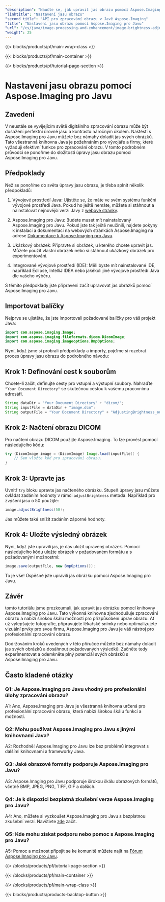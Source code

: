 ```yaml
---
"description": "Naučte se, jak upravit jas obrazu pomocí Aspose.Imaging pro Javu. Vylepšete své obrázky bez námahy s tímto komplexním průvodcem."
"linktitle": "Nastavení jasu obrazu"
"second_title": "API pro zpracování obrazu v Javě Aspose.Imaging"
"title": "Nastavení jasu obrazu pomocí Aspose.Imaging pro Javu"
"url": "/cs/java/image-processing-and-enhancement/image-brightness-adjustment/"
"weight": 25
---
```


{{< blocks/products/pf/main-wrap-class >}}

{{< blocks/products/pf/main-container >}}

{{< blocks/products/pf/tutorial-page-section >}}

# Nastavení jasu obrazu pomocí Aspose.Imaging pro Javu

## Zavedení

V neustále se vyvíjejícím světě digitálního zpracování obrazu může být dosažení perfektní úrovně jasu a kontrastu náročným úkolem. Naštěstí s Aspose.Imaging pro Javu můžete bez námahy doladit jas svých obrázků. Tato všestranná knihovna Java je požehnáním pro vývojáře a firmy, které vyžadují efektivní funkce pro zpracování obrazu. V tomto podrobném průvodci se ponoříme do složitostí úpravy jasu obrazu pomocí Aspose.Imaging pro Javu.

## Předpoklady

Než se ponoříme do světa úpravy jasu obrazu, je třeba splnit několik předpokladů:

1. Vývojové prostředí Java: Ujistěte se, že máte ve svém systému funkční vývojové prostředí Java. Pokud ho ještě nemáte, můžete si stáhnout a nainstalovat nejnovější verzi Javy z [webové stránky](https://www.oracle.com/java/technologies/javase-downloads).

2. Aspose.Imaging pro Javu: Budete muset mít nainstalovaný Aspose.Imaging pro Javu. Pokud jste tak ještě neučinili, najdete pokyny k instalaci a dokumentaci na webových stránkách Aspose.Imaging na adrese [Dokumentace k Aspose.Imaging pro Javu](https://reference.aspose.com/imaging/java/).

3. Ukázkový obrázek: Připravte si obrázek, u kterého chcete upravit jas. Můžete použít vlastní obrázek nebo si stáhnout ukázkový obrázek pro experimentování.

4. Integrované vývojové prostředí (IDE): Měli byste mít nainstalované IDE, například Eclipse, IntelliJ IDEA nebo jakékoli jiné vývojové prostředí Java dle vašeho výběru.

S těmito předpoklady jste připraveni začít upravovat jas obrázků pomocí Aspose.Imaging pro Javu.

## Importovat balíčky

Nejprve se ujistěte, že jste importovali požadované balíčky pro váš projekt Java:

```java
import com.aspose.imaging.Image;
import com.aspose.imaging.fileformats.dicom.DicomImage;
import com.aspose.imaging.imageoptions.BmpOptions;
```

Nyní, když jsme si probrali předpoklady a importy, pojďme si rozebrat proces úpravy jasu obrazu do podrobného návodu:

## Krok 1: Definování cest k souborům

Chcete-li začít, definujte cesty pro vstupní a výstupní soubory. Nahraďte `"Your Document Directory"` se skutečnou cestou k vašemu pracovnímu adresáři.

```java
String dataDir = "Your Document Directory" + "dicom/";
String inputFile = dataDir + "image.dcm";
String outputFile = "Your Document Directory" + "AdjustingBrightness_out.bmp";
```

## Krok 2: Načtení obrazu DICOM

Pro načtení obrazu DICOM použijte Aspose.Imaging. To lze provést pomocí následujícího kódu:

```java
try (DicomImage image = (DicomImage) Image.load(inputFile)) {
    // Sem vložte kód pro zpracování obrazu.
}
```

## Krok 3: Upravte jas

Uvnitř `try` bloku upravte jas načteného obrázku. Stupeň úpravy jasu můžete ovládat zadáním hodnoty v rámci `adjustBrightness` metoda. Například pro zvýšení jasu o 50 použijte:

```java
image.adjustBrightness(50);
```

Jas můžete také snížit zadáním záporné hodnoty.

## Krok 4: Uložte výsledný obrázek

Nyní, když jste upravili jas, je čas uložit upravený obrázek. Pomocí následujícího kódu uložte obrázek v požadovaném formátu a s požadovanými možnostmi:

```java
image.save(outputFile, new BmpOptions());
```

To je vše! Úspěšně jste upravili jas obrázku pomocí Aspose.Imaging pro Javu.

## Závěr

tomto tutoriálu jsme prozkoumali, jak upravit jas obrázku pomocí knihovny Aspose.Imaging pro Javu. Tato výkonná knihovna zjednodušuje zpracování obrazu a nabízí širokou škálu možností pro přizpůsobení úprav obrazu. Ať už vylepšujete fotografie, připravujete lékařské snímky nebo optimalizujete vizuální prvky pro svou firmu, Aspose.Imaging pro Javu je váš nástroj pro profesionální zpracování obrazu.

Dodržováním kroků uvedených v této příručce můžete bez námahy doladit jas svých obrázků a dosáhnout požadovaných výsledků. Začněte tedy experimentovat a odemkněte plný potenciál svých obrázků s Aspose.Imaging pro Javu.

## Často kladené otázky

### Q1: Je Aspose.Imaging pro Javu vhodný pro profesionální úlohy zpracování obrazu?

A1: Ano, Aspose.Imaging pro Javu je všestranná knihovna určená pro profesionální zpracování obrazu, která nabízí širokou škálu funkcí a možností.

### Q2: Mohu používat Aspose.Imaging pro Javu s jinými knihovnami Java?

A2: Rozhodně! Aspose.Imaging pro Javu lze bez problémů integrovat s dalšími knihovnami a frameworky Java.

### Q3: Jaké obrazové formáty podporuje Aspose.Imaging pro Javu?

A3: Aspose.Imaging pro Javu podporuje širokou škálu obrazových formátů, včetně BMP, JPEG, PNG, TIFF, GIF a dalších.

### Q4: Je k dispozici bezplatná zkušební verze Aspose.Imaging pro Javu?

A4: Ano, můžete si vyzkoušet Aspose.Imaging pro Javu s bezplatnou zkušební verzí. Navštivte [zde](https://releases.aspose.com/) začít.

### Q5: Kde mohu získat podporu nebo pomoc s Aspose.Imaging pro Javu?

A5: Pomoc a možnost připojit se ke komunitě můžete najít na [Fórum Aspose.Imaging pro Javu](https://forum.aspose.com/).

{{< /blocks/products/pf/tutorial-page-section >}}

{{< /blocks/products/pf/main-container >}}

{{< /blocks/products/pf/main-wrap-class >}}

{{< blocks/products/products-backtop-button >}}